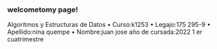 ### welcometomy page!
Algoritmos y Estructuras de Datos
• Curso:k1253
• Legajo:175 295-9
• Apellido:nina quempe
• Nombre:juan jose
año de cursada:2022
1 er cuatrimestre
